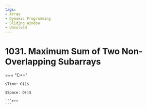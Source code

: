 ```yaml
---
tags:
- Array
- Dynamic Programming
- Sliding Window
- Unsolved
---
```



# 1031. Maximum Sum of Two Non-Overlapping Subarrays

=== "C++"

    $Time: O()$

    $Space: O()$

    ```c++
    ```